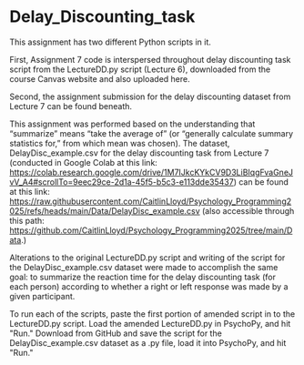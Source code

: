 # Delay_Discounting_task

This assignment has two different Python scripts in it.

First, Assignment 7 code is interspersed throughout delay discounting task script from the LectureDD.py script (Lecture 6), downloaded from the course Canvas website and also uploaded here. 

Second, the assignment submission for the delay discounting dataset from Lecture 7 can be found beneath. 

This assignment was performed based on the understanding that “summarize” means “take the average of” (or “generally calculate summary statistics for,” from which mean was chosen). The dataset, DelayDisc_example.csv for the delay discounting task from Lecture 7 (conducted in Google Colab at this link: https://colab.research.google.com/drive/1M7IJkcKYkCV9D3LiBIqgFvaGneJvV_A4#scrollTo=9eec29ce-2d1a-45f5-b5c3-e113dde35437) can be found at this link: https://raw.githubusercontent.com/CaitlinLloyd/Psychology_Programming2025/refs/heads/main/Data/DelayDisc_example.csv (also accessible through this path: https://github.com/CaitlinLloyd/Psychology_Programming2025/tree/main/Data.)

Alterations to the original LectureDD.py script and writing of the script for the DelayDisc_example.csv dataset were made to accomplish the same goal: to summarize the reaction time for the delay discounting task (for each person) according to whether a right or left response was made by a given participant.

To run each of the scripts, paste the first portion of amended script in to the LectureDD.py script. Load the amended LectureDD.py in PsychoPy, and hit "Run." Download from GitHub and save the script for the DelayDisc_example.csv dataset as a .py file, load it into PsychoPy, and hit "Run." 






